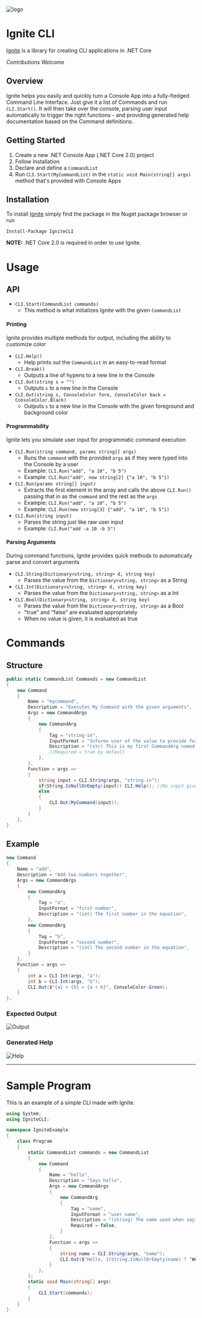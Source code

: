 ![logo](https://raw.githubusercontent.com/omega-airline-software/ignite-cli/master/images/Icon.png)
# Ignite CLI

[Ignite](https://www.nuget.org/packages/IgniteCLI) is a library for creating CLI applications in .NET Core

*Contributions Welcome*

## Overview

Ignite helps you easily and quickly turn a Console App into a fully-fledged Command Line Interface. Just give it a list of Commands and run `CLI.Start()`. It will then take over the console, parsing user input automatically to trigger the right functions - and providing generated help documentation based on the Command definitions.

## Getting Started

1.  Create a new .NET Console App (.NET Core 2.0) project
2.  Follow Installation
3.  Declare and define a `CommandList`
4.  Run `CLI.Start(MyCommandList)` in the `static void Main(string[] args)` method that's provided with Console Apps

## Installation

To install [Ignite](https://www.nuget.org/packages/IgniteCLI) simply find the package in the Nuget package browser or run

```
Install-Package IgniteCLI
```

**NOTE:** .NET Core 2.0 is required in order to use Ignite.

# Usage

## API

-   `CLI.Start(CommandList commands)`
    -   This method is what initializes Ignite with the given `CommandList`

#### Printing

Ignite provides multiple methods for output, including the ability to customize color

-   `CLI.Help()`
    -   Help prints out the `CommandList` in an easy-to-read format
-   `CLI.Break()`
    -   Outputs a line of hypens to a new line in the Console
-   `CLI.Out(string s = "")`
    -   Outputs `s` to a new line in the Console
-   `CLI.Out(string s, ConsoleColor fore, ConsoleColor back = ConsoleColor.Black)`
    -   Outputs `s` to a new line in the Console with the given foreground and background color

#### Programmability

Ignite lets you simulate user input for programmatic command execution

-   `CLI.Run(string command, params string[] args)`
    -   Runs the `command` with the provided `args` as if they were typed into the Console by a user
    -   Example: `CLI.Run("add", "a 10", "b 5")`
    -   Example: `CLI.Run("add", new string[2] {"a 10", "b 5"})`
-   `CLI.Run(params string[] input)`
    -   Extracts the first element in the array and calls the above `CLI.Run()` passing that in as the `command` and the rest as the `args`
    -   Example: `CLI.Run("add", "a 10", "b 5")`
    -   Example: `CLI.Run(new string[3] {"add", "a 10", "b 5"})`
-   `CLI.Run(string input)`
    -   Parses the string just like raw user input
    -   Example: `CLI.Run("add -a 10 -b 5")`

#### Parsing Arguments

During command functions, Ignite provides quick methods to automatically parse and convert arguments

-   `CLI.String(Dictionary<string, string> d, string key)`
    -   Parses the value from the `Dictionary<string, string>` as a String
-   `CLI.Int(Dictionary<string, string> d, string key)`
    -   Parses the value from the `Dictionary<string, string>` as a Int
-   `CLI.Bool(Dictionary<string, string> d, string key)`
    -   Parses the value from the `Dictionary<string, string>` as a Bool
    -   "true" and "false" are evaluated appropriately
    -   When no value is given, it is evaluated as true

# Commands

## Structure

```cs
public static CommandList Commands = new CommandList
{
    new Command
    {
        Name = "mycommand",
        Description = "Executes My Command with the given arguments",
        Args = new CommandArgs
        {
            new CommandArg
            {
                Tag = "string-in",
                InputFormat = "Informs user of the value to provide for 'string-in'",
                Description = "(str) This is my first CommandArg named 'string-in'",
                //Required = true by default
            },
        },
        Function = args =>
        {
            string input = CLI.String(args, "string-in");
            if(String.IsNullOrEmpty(input)) CLI.Help(); //No input given, show help
            else
            {
                CLI.Out(MyCommand(input));
            }
        }
    },
}
```

## Example

```cs
new Command
{
    Name = "add",
    Description = "Add two numbers together",
    Args = new CommandArgs
    {
        new CommandArg
        {
            Tag = "a",
            InputFormat = "first number",
            Description = "(int) The first number in the equation",
        },
        new CommandArg
        {
            Tag = "b",
            InputFormat = "second number",
            Description = "(int) The second number in the equation",
        }
    },
    Function = args =>
    {
        int a = CLI.Int(args, "a");
        int b = CLI.Int(args, "b");
        CLI.Out($"{a} + {b} = {a + b}", ConsoleColor.Green);
    }
},
```

### Expected Output

![Output](https://i.imgur.com/NwEuNyw.png?1)

### Generated Help

![Help](https://i.imgur.com/z7SJB0p.png?1)

---

# Sample Program

This is an example of a simple CLI made with Ignite.

```cs
using System;
using IgniteCLI;

namespace IgniteExample
{
    class Program
    {
        static CommandList commands = new CommandList
        {
            new Command
            {
                Name = "hello",
                Description = "Says hello",
                Args = new CommandArgs
                {
                    new CommandArg
                    {
                        Tag = "name",
                        InputFormat = "user name",
                        Description = "(string) The name used when saying hello",
                        Required = false,
                    }
                },
                Function = args =>
                {
                    string name = CLI.String(args, "name");
                    CLI.Out($"Hello, {(String.IsNullOrEmpty(name) ? "World" : name)}!");
                }
            },
        };
        static void Main(string[] args)
        {
            CLI.Start(commands);
        }
    }
}
```
